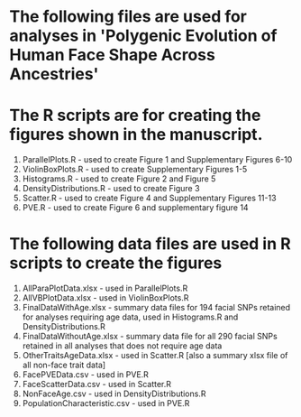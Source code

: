 # The following files are used for analyses in 'Polygenic Evolution of Human Face Shape Across Ancestries'

# The R scripts are for creating the figures shown in the manuscript.

1. ParallelPlots.R - used to create Figure 1 and Supplementary Figures 6-10
2. ViolinBoxPlots.R - used to create Supplementary Figures 1-5
3. Histograms.R - used to create Figure 2 and Figure 5
4. DensityDistributions.R - used to create Figure 3
5. Scatter.R - used to create Figure 4 and Supplementary Figures 11-13
6. PVE.R - used to create Figure 6 and supplementary figure 14

# The following data files are used in R scripts to create the figures
1. AllParaPlotData.xlsx - used in ParallelPlots.R
2. AllVBPlotData.xlsx - used in ViolinBoxPlots.R
3. FinalDataWithAge.xlsx - summary data files for 194 facial SNPs retained for analyses requiring age data, used in Histograms.R and DensityDistributions.R
4. FinalDataWithoutAge.xlsx - summary data file for all 290 facial SNPs retained in all analyses that does not require age data
5. OtherTraitsAgeData.xlsx - used in Scatter.R [also a summary xlsx file of all non-face trait data]
6. FacePVEData.csv - used in PVE.R
7. FaceScatterData.csv - used in Scatter.R
8. NonFaceAge.csv - used in DensityDistributions.R
9. PopulationCharacteristic.csv - used in PVE.R
